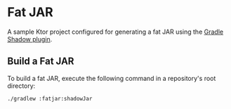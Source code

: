 # Fat JAR

A sample Ktor project configured for generating a fat JAR using the [Gradle Shadow plugin](https://ktor.io/docs/eap/fatjar.html).

## Build a Fat JAR

To build a fat JAR, execute the following command in a repository's root directory:
```bash
./gradlew :fatjar:shadowJar
```
